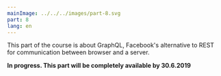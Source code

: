 ```yaml
---
mainImage: ../../../images/part-8.svg
part: 8
lang: en
---
```


<div class="intro">

This part of the course is about GraphQL, Facebook's alternative to REST for communication between browser and a server.

<b>In progress. This part will be completely available by 30.6.2019</b>

</div>
